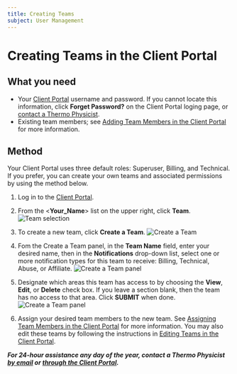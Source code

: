 ```yaml
---
title: Creating Teams
subject: User Management
---
```


# Creating Teams in the Client Portal

## What you need
* Your [Client Portal](https://core.thermo.io/login/) username and password. If you cannot locate this information, click **Forget Password?** on the Client Portal loging page, or [contact a Thermo Physicist](mailto:physicists@thermo.io).
* Existing team members; see [Adding Team Members in the Client Portal](https://www.thermo.io/how-to/client-portal/adding-team-members) for more information.

## Method
Your Client Portal uses three default roles: Superuser, Billing, and Technical. If you prefer, you can create your own teams and associated permissions by using the method below. 

1. Log in to the [Client Portal](https://core.thermo.io/login/).
2. From the <**Your_Name**> list on the upper right, click **Team**.
   ![Team selection](https://raw.githubusercontent.com/thermoio/docs/master/images/creating-teams/2017-11-14_12-42-55.png)

3. To create a new team, click **Create a Team**.
   ![Create a Team](https://raw.githubusercontent.com/thermoio/docs/master/images/creating-teams/2017-11-14_16-09-56.png)

4. Fom the Create a Team panel, in the **Team Name** field, enter your desired name, then in the **Notifications** drop-down list, select one or more notification types for this team to receive: Billing, Technical, Abuse, or Affiliate.
   ![Create a Team panel](https://raw.githubusercontent.com/thermoio/docs/master/images/creating-teams/2017-11-14_16-14-57.png)
   
5. Designate which areas this team has access to by choosing the **View**, **Edit**, or **Delete** check box. If you leave a section blank, then the team has no access to that area. Click **SUBMIT** when done.
   ![Create a Team panel](https://raw.githubusercontent.com/thermoio/docs/master/images/creating-teams/2017-11-14_16-16-48.png)

6. Assign your desired team members to the new team. See [Assigning Team Members in the Client Portal](https://www.thermo.io/how-to/client-portal/assigning-teams) for more information. You may also edit these teams by following the instructions in [Editing Teams in the Client Portal](https://www.thermo.io/how-to/client-portal/editing-team-members).

**_For 24-hour assistance any day of the year, contact a Thermo Physicist [by email](mailto:physicists@thermo.io) or [through the Client Portal](https://core.thermo.io/login/)._**
